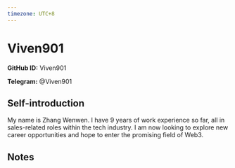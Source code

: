 ```yaml
---
timezone: UTC+8
---
```


# Viven901

**GitHub ID:** Viven901

**Telegram:** @Viven901

## Self-introduction

My name is Zhang Wenwen. I have 9 years of work experience so far, all in sales-related roles within the tech industry. I am now looking to explore new career opportunities and hope to enter the promising field of Web3.

## Notes

<!-- Content_START -->


<!-- Content_END -->
